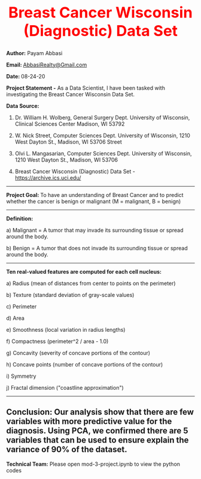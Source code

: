 <b><center> <h1 style="color:red;font-size:40px;"> Breast Cancer Wisconsin (Diagnostic) Data Set </b></h1></center>
---------------------------------------------------------------------------------------  
<b>Author:</b> Payam Abbasi

<b>Email: </b>AbbasiRealty@Gmail.com

<b>Date: </b>08-24-20

<b>Project Statement -</b> As a Data Scientist, I have been tasked with investigating the Breast Cancer Wisconsin Data Set. 

<b>Data Source:</b> 
1. Dr. William H. Wolberg, General Surgery Dept.
University of Wisconsin, Clinical Sciences Center
Madison, WI 53792

2. W. Nick Street, Computer Sciences Dept.
University of Wisconsin, 1210 West Dayton St., 
Madison, WI 53706 Street

3. Olvi L. Mangasarian, Computer Sciences Dept.
University of Wisconsin, 1210 West Dayton St., 
Madison, WI 53706

4. Breast Cancer Wisconsin (Diagnostic) Data Set - https://archive.ics.uci.edu/

---------------------------------------------------------------------------------------
<b>Project Goal: </b> To have an understanding of Breast Cancer and to predict whether the cancer is benign or malignant (M = malignant, B = benign)

---------------------------------------------------------------------------------------

<b>Definition:</b>

a) Malignant = A tumor that may invade its surrounding tissue or spread around the body.

b) Benign = A tumor that does not invade its surrounding tissue or spread around the body.


---------------------------------------------------------------------------------------
<b>Ten real-valued features are computed for each cell nucleus:</b>

a) Radius (mean of distances from center to points on the perimeter)

b) Texture (standard deviation of gray-scale values)

c) Perimeter

d) Area

e) Smoothness (local variation in radius lengths)

f) Compactness (perimeter^2 / area - 1.0)

g) Concavity (severity of concave portions of the contour)

h) Concave points (number of concave portions of the contour)

i) Symmetry

j) Fractal dimension ("coastline approximation")

----------------------------------------------------------------------------------------------
Conclusion: Our analysis show that there are few variables with more predictive value for the diagnosis. Using PCA, we confirmed there are 5 variables that can be used to ensure explain the variance of 90% of the dataset.
----------------------------------------------------------------------------------------------
<b>Technical Team:</b> Please open mod-3-project.ipynb to view the python codes
